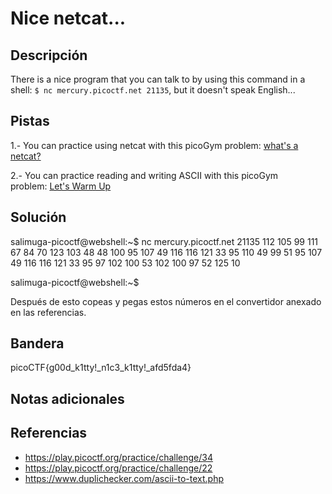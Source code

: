 # Nice netcat...

## Descripción
There is a nice program that you can talk to by using this command in a shell: `$ nc mercury.picoctf.net 21135`, but it doesn't speak English...

## Pistas
1.- You can practice using netcat with this picoGym problem: [what's a netcat?](https://play.picoctf.org/practice/challenge/34)

2.- You can practice reading and writing ASCII with this picoGym problem: [Let's Warm Up](https://play.picoctf.org/practice/challenge/22)

## Solución
salimuga-picoctf@webshell:~$ nc mercury.picoctf.net 21135
112 
105 
99 
111 
67 
84 
70 
123 
103 
48 
48 
100 
95 
107 
49 
116 
116 
121 
33 
95 
110 
49 
99 
51 
95 
107 
49 
116 
116 
121 
33 
95 
97 
102 
100 
53 
102 
100 
97 
52 
125 
10 

salimuga-picoctf@webshell:~$

Después de esto copeas y pegas estos números en el convertidor anexado en las referencias.

## Bandera

picoCTF{g00d_k1tty!_n1c3_k1tty!_afd5fda4}

## Notas adicionales


## Referencias
- https://play.picoctf.org/practice/challenge/34
- https://play.picoctf.org/practice/challenge/22
- https://www.duplichecker.com/ascii-to-text.php 